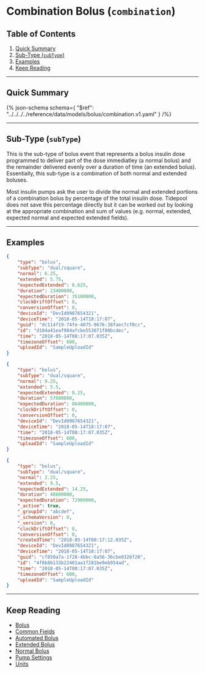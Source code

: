 <!-- omit in toc -->
# Combination Bolus (`combination`)

<!-- omit in toc -->
## Table of Contents

1. [Quick Summary](#quick-summary)
2. [Sub-Type (`subType`)](#sub-type-subtype)
3. [Examples](#examples)
4. [Keep Reading](#keep-reading)

---

## Quick Summary

{% json-schema
  schema={
    "$ref": "../../../../reference/data/models/bolus/combination.v1.yaml"
  }
/%}

---

## Sub-Type (`subType`)

This is the sub-type of bolus event that represents a bolus insulin dose programmed to deliver part of the dose immediatley (a normal bolus) and the remainder delivered evenly over a duration of time (an extended bolus). Essentially, this sub-type is a combination of both normal and extended boluses.

Most insulin pumps ask the user to divide the normal and extended portions of a combination bolus by percentage of the total insulin dose. Tidepool does not save this percentage directly but it can be worked out by looking at the appropriate combination and sum of values (e.g. normal, extended, expected normal and expected extended fields).

---

## Examples

```json title="Example (client)" lineNumbers=true
{
    "type": "bolus",
    "subType": "dual/square",
    "normal": 6.25,
    "extended": 5.75,
    "expectedExtended": 8.625,
    "duration": 23400000,
    "expectedDuration": 35100000,
    "clockDriftOffset": 0,
    "conversionOffset": 0,
    "deviceId": "DevId0987654321",
    "deviceTime": "2018-05-14T18:17:07",
    "guid": "dc114f19-74fe-4075-9676-38faec7cf0cc",
    "id": "d184a41eaf984afcbe553071f80bcdec",
    "time": "2018-05-14T08:17:07.035Z",
    "timezoneOffset": 600,
    "uploadId": "SampleUploadId"
}
```

```json title="Example (ingestion)" lineNumbers=true
{
    "type": "bolus",
    "subType": "dual/square",
    "normal": 9.25,
    "extended": 5.5,
    "expectedExtended": 8.25,
    "duration": 57600000,
    "expectedDuration": 86400000,
    "clockDriftOffset": 0,
    "conversionOffset": 0,
    "deviceId": "DevId0987654321",
    "deviceTime": "2018-05-14T18:17:07",
    "time": "2018-05-14T08:17:07.035Z",
    "timezoneOffset": 600,
    "uploadId": "SampleUploadId"
}
```

```json title="Example (storage)" lineNumbers=true
{
    "type": "bolus",
    "subType": "dual/square",
    "normal": 2.25,
    "extended": 9.5,
    "expectedExtended": 14.25,
    "duration": 48600000,
    "expectedDuration": 72900000,
    "_active": true,
    "_groupId": "abcdef",
    "_schemaVersion": 0,
    "_version": 0,
    "clockDriftOffset": 0,
    "conversionOffset": 0,
    "createdTime": "2018-05-14T08:17:12.035Z",
    "deviceId": "DevId0987654321",
    "deviceTime": "2018-05-14T18:17:07",
    "guid": "cf850a7a-1f28-4bbc-8a56-36cbe0326f20",
    "id": "4f8b8b133b22401aa1f281be9eb954ad",
    "time": "2018-05-14T08:17:07.035Z",
    "timezoneOffset": 600,
    "uploadId": "SampleUploadId"
}
```

---

## Keep Reading

* [Bolus](../bolus.md)
* [Common Fields](../../common-fields.md)
* [Automated Bolus](./automated.md)
* [Extended Bolus](./extended.md)
* [Normal Bolus](./normal.md)
* [Pump Settings](../pump-settings.md)
* [Units](../../units.md)

